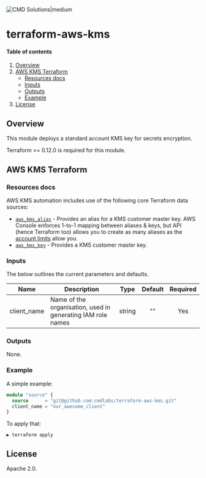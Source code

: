 <!-- vim: set ft=markdown: -->
![CMD Solutions|medium](https://s3-ap-southeast-2.amazonaws.com/cmd-website-images/CMDlogo.jpg)

# terraform-aws-kms

#### Table of contents

1. [Overview](#overview)
2. [AWS KMS Terraform](#aws-kms-terraform)
    * [Resources docs](#resources-docs)
    * [Inputs](#inputs)
    * [Outputs](#outputs)
    * [Example](#example)
3. [License](#license)

## Overview

This module deploys a standard account KMS key for secrets encryption.

Terraform >= 0.12.0 is required for this module.

## AWS KMS Terraform

### Resources docs

AWS KMS automation includes use of the following core Terraform data sources:

- [`aws_kms_alias`](https://www.terraform.io/docs/providers/aws/r/kms_alias.html) - Provides an alias for a KMS customer master key. AWS Console enforces 1-to-1 mapping between aliases & keys, but API (hence Terraform too) allows you to create as many aliases as the [account limits](http://docs.aws.amazon.com/kms/latest/developerguide/limits.html) allow you.
- [`aws_kms_key`](https://www.terraform.io/docs/providers/aws/r/kms_key.html) - Provides a KMS customer master key.

### Inputs

The below outlines the current parameters and defaults.

| Name | Description | Type | Default | Required |
|------|-------------|:----:|:-------:|:--------:|
|client_name|Name of the organisation, used in generating IAM role names|string|""|Yes|

### Outputs

None.

### Example

A simple example:

```tf
module "source" {
  source      = "git@github.com:cmdlabs/terraform-aws-kms.git"
  client_name = "our_awesome_client"
}
```

To apply that:

```text
▶ terraform apply
```

## License

Apache 2.0.
